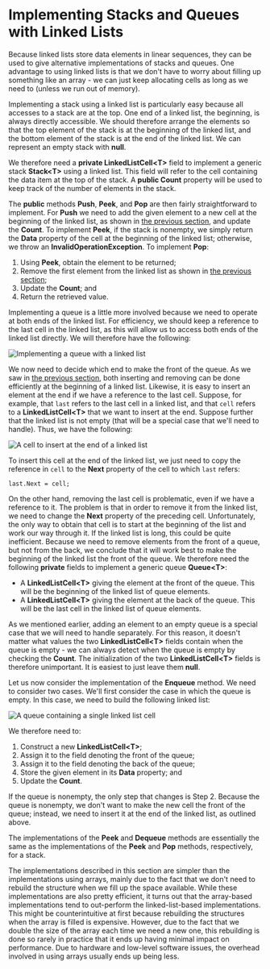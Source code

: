 # Implementing Stacks and Queues with Linked Lists

Because linked lists store data elements in linear sequences, they can
be used to give alternative implementations of stacks and queues. One
advantage to using linked lists is that we don't have to worry about
filling up something like an array - we can just keep allocating cells
as long as we need to (unless we run out of memory).

Implementing a stack using a linked list is particularly easy because
all accesses to a stack are at the top. One end of a linked list, the
beginning, is always directly accessible. We should therefore arrange
the elements so that the top element of the stack is at the beginning of
the linked list, and the bottom element of the stack is at the end of
the linked list. We can represent an empty stack with **null**.

We therefore need a **private LinkedListCell\<T\>** field to implement a
generic stack **Stack\<T\>** using a linked list. This field will refer
to the cell containing the data item at the top of the stack. A **public
Count** property will be used to keep track of the number of elements in
the stack.

The **public** methods **Push**, **Peek**, and **Pop** are then fairly
straightforward to implement. For **Push** we need to add the given
element to a new cell at the beginning of the linked list, as shown in
[the previous
section](/~rhowell/DataStructures/redirect/linked-list-intro), and
update the **Count**. To implement **Peek**, if the stack is nonempty,
we simply return the **Data** property of the cell at the beginning of
the linked list; otherwise, we throw an **InvalidOperationException**.
To implement **Pop**:

1.  Using **Peek**, obtain the element to be returned;
2.  Remove the first element from the linked list as shown in [the
    previous
    section](/~rhowell/DataStructures/redirect/linked-list-intro);
3.  Update the **Count**; and
4.  Return the retrieved value.

Implementing a queue is a little more involved because we need to
operate at both ends of the linked list. For efficiency, we should keep
a reference to the last cell in the linked list, as this will allow us
to access both ends of the linked list directly. We will therefore have
the following:

![Implementing a queue with a linked list](linked-list-queue.jpg)

We now need to decide which end to make the front of the queue. As we
saw in [the previous
section](/~rhowell/DataStructures/redirect/linked-list-intro), both
inserting and removing can be done efficiently at the beginning of a
linked list. Likewise, it is easy to insert an element at the end if we
have a reference to the last cell. Suppose, for example, that `last`
refers to the last cell in a linked list, and that `cell` refers to a
**LinkedListCell\<T\>** that we want to insert at the end. Suppose
further that the linked list is not empty (that will be a special case
that we'll need to handle). Thus, we have the following:

![A cell to insert at the end of a linked
list](linked-list-insert-end-1.jpg)

To insert this cell at the end of the linked list, we just need to copy
the reference in `cell` to the **Next** property of the cell to which
`last` refers:

    last.Next = cell;

On the other hand, removing the last cell is problematic, even if we
have a reference to it. The problem is that in order to remove it from
the linked list, we need to change the **Next** property of the
preceding cell. Unfortunately, the only way to obtain that cell is to
start at the beginning of the list and work our way through it. If the
linked list is long, this could be quite inefficient. Because we need to
remove elements from the front of a queue, but not from the back, we
conclude that it will work best to make the beginning of the linked list
the front of the queue. We therefore need the following **private**
fields to implement a generic queue **Queue\<T\>**:

  - A **LinkedListCell\<T\>** giving the element at the front of the
    queue. This will be the beginning of the linked list of queue
    elements.
  - A **LinkedListCell\<T\>** giving the element at the back of the
    queue. This will be the last cell in the linked list of queue
    elements.

As we mentioned earlier, adding an element to an empty queue is a
special case that we will need to handle separately. For this reason, it
doesn't matter what values the two **LinkedListCell\<T\>** fields
contain when the queue is empty - we can always detect when the queue is
empty by checking the **Count**. The initialization of the two
**LinkedListCell\<T\>** fields is therefore unimportant. It is easiest
to just leave them **null**.

Let us now consider the implementation of the **Enqueue** method. We
need to consider two cases. We'll first consider the case in which the
queue is empty. In this case, we need to build the following linked
list:

![A queue containing a single linked list cell](one-cell-queue.jpg)

We therefore need to:

1.  Construct a new **LinkedListCell\<T\>**;
2.  Assign it to the field denoting the front of the queue;
3.  Assign it to the field denoting the back of the queue;
4.  Store the given element in its **Data** property; and
5.  Update the **Count**.

If the queue is nonempty, the only step that changes is Step 2. Because
the queue is nonempty, we don't want to make the new cell the front of
the queue; instead, we need to insert it at the end of the linked list,
as outlined above.

The implementations of the **Peek** and **Dequeue** methods are
essentially the same as the implementations of the **Peek** and **Pop**
methods, respectively, for a stack.

The implementations described in this section are simpler than the
implementations using arrays, mainly due to the fact that we don't need
to rebuild the structure when we fill up the space available. While
these implementations are also pretty efficient, it turns out that the
array-based implementations tend to out-perform the linked-list-based
implementations. This might be counterintuitive at first because
rebuilding the structures when the array is filled is expensive.
However, due to the fact that we double the size of the array each time
we need a new one, this rebuilding is done so rarely in practice that it
ends up having minimal impact on performance. Due to hardware and
low-level software issues, the overhead involved in using arrays usually
ends up being less.

